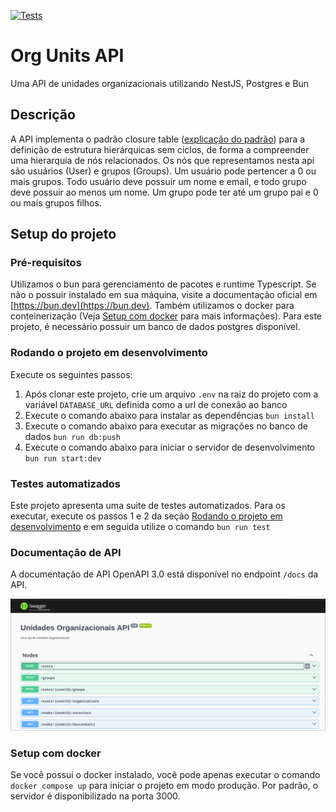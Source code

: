 [![Tests](https://github.com/JP-Go/unidades_org_api/actions/workflows/run_tests.yaml/badge.svg?branch=main)](https://github.com/JP-Go/unidades_org_api/actions/workflows/run_tests.yaml)

# Org Units API

Uma API de unidades organizacionais utilizando NestJS, Postgres e Bun

## Descrição

A API implementa o padrão closure table ([explicação do padrão](https://fueled.com/blog/closure-table/)) para a definição de
estrutura hierárquicas sem ciclos, de forma a compreender uma hierarquia de nós relacionados. Os nós que representamos nesta
api são usuários (User) e grupos (Groups). Um usuário pode pertencer a 0 ou mais grupos. Todo usuário deve possuir um nome e email,
e todo grupo deve possuir ao menos um nome. Um grupo pode ter até um grupo pai e 0 ou mais grupos filhos.

## Setup do projeto

### Pré-requisitos

Utilizamos o bun para gerenciamento de pacotes e runtime Typescript. Se não o possuir instalado em sua máquina, visite a documentação
oficial em [https://bun.dev](https://bun.dev). Também utilizamos o docker para conteinerização
(Veja [Setup com docker](#setup-com-docker) para mais informações). Para este projeto, é necessário possuir um
banco de dados postgres disponível.

### Rodando o projeto em desenvolvimento

Execute os seguintes passos:
1. Após clonar este projeto, crie um arquivo `.env` na raiz do projeto com a variável `DATABASE_URL` definida como a url de conexão ao banco
2. Execute o comando abaixo para instalar as dependências
  `bun install`
2. Execute o comando abaixo para executar as migrações no banco de dados
  `bun run db:push`
3. Execute o comando abaixo para iniciar o servidor de desenvolvimento
  `bun run start:dev`

### Testes automatizados

Este projeto apresenta uma suite de testes automatizados. Para os executar, execute os passos 1 e 2 da seção [Rodando o projeto em desenvolvimento](#rodando-o-projeto-em-desenvolvimento) e em seguida utilize o comando `bun run test`

### Documentação de API

A documentação de API OpenAPI 3.0 está disponível no endpoint `/docs` da API.

![docs swagger](./assets/docs.png)

### Setup com docker

Se você possui o docker instalado, você pode apenas executar o comando `docker compose up` para iniciar o projeto em modo produção. Por padrão, o servidor é disponibilizado na porta 3000.
